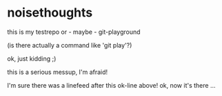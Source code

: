 # noisethoughts
this is my testrepo or - maybe - git-playground

(is there actually a command like 'git play'?) 

ok, just kidding ;)

this is a serious messup, I'm afraid!

I'm sure there was a linefeed after this ok-line above!
ok, now it's there ...
